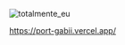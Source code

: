 

<!---
ruthss0/ruthss0 is a ✨ special ✨ repository because its `README.md` (this file) appears on your GitHub profile.
You can click the Preview link to take a look at your changes.
--->

![totalmente_eu](https://github.com/ruthss0/ruthss0/assets/82294375/dcb8c341-47fb-48de-894e-cb6742e2d8ba)





https://port-gabii.vercel.app/ 







